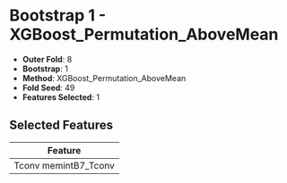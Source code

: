 # Bootstrap 1 - XGBoost_Permutation_AboveMean

- **Outer Fold**: 8
- **Bootstrap**: 1
- **Method**: XGBoost_Permutation_AboveMean
- **Fold Seed**: 49
- **Features Selected**: 1

## Selected Features

| Feature |
|---------|
| Tconv memintB7_Tconv |
